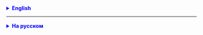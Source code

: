 
<details style="margin-top: 16px">
  <summary style="cursor: pointer; color: blue;"><b>English</b></summary>

**Task 1.(*)**
Write a program that:
Creates a list of students registered for two different courses: "Mathematics" and "Computer Science".
Outputs:
A list of students who are registered for both courses.
A list of students who are registered for only one of the courses.
Requirements:
Use two HashSets to store students for each course.
The program should use the **intersection** and **set difference** operations to output the required lists.

**Task 2.**
Create an enum with currency codes and their current exchange rates to the euro.
Make sure that there are no duplicate currency codes in the list.
Output the list of currencies and their rates to the screen.
Implement the ability for the user to select the desired currency, enter its quantity, and find out how much he will receive when exchanging it for euros.

**Task 3(*).**
Implement the SuperMarket application according to the UML diagram:
- Product class
- Supermarket interface
- test (a set of products and a standard set of tests for methods from the interface)


</details>

<hr>

<details style="margin-top: 16px">
  <summary style="cursor: pointer; color: blue;"><b>На русском</b></summary>

**Задача 1.(*)**
Напишите программу, которая:
Создает список студентов, зарегистрированных на два разных курса: "Математика" и "Информатика".
Выводит:
Список студентов, которые записаны на оба курса.
Список студентов, которые записаны только на один из курсов.
Условия:
Используйте два HashSet для хранения студентов каждого курса.
Программа должна использовать операции **пересечения** и **разности множеств** для вывода нужных списков.

**Задача 2.**
Создайте enum с кодами валют и их текущими курсами к евро.
Убедитесь, что в списке нет дублирующихся кодов валют.
Выведите список валют и их курсов на экран.
Реализуйте возможность для пользователя выбрать желаемую валюту, ввести ее количество и узнать,
сколько он получит при обмене на евро.

**Задача 3(*).**
Реализуйте приложение SuperMarket согласно UML-схеме:
- класс Product
- интерфейс Supermarket
- тест (набор продуктов и стандартный набор тестов к методам из интерфейса)

</details>
